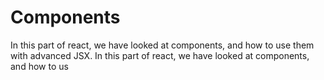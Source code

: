 # Components

In this part of react, we have looked at components, and how to use them with advanced JSX.
In this part of react, we have looked at components, and how to us